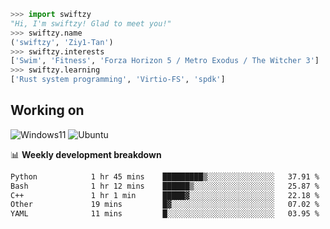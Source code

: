 ```python
>>> import swiftzy
"Hi, I'm swiftzy! Glad to meet you!"
>>> swiftzy.name
('swiftzy', 'Ziy1-Tan')
>>> swiftzy.interests
['Swim', 'Fitness', 'Forza Horizon 5 / Metro Exodus / The Witcher 3']
>>> swiftzy.learning
['Rust system programming', 'Virtio-FS', 'spdk']
```

## Working on

![Windows11](https://img.shields.io/badge/Windows%2011-00adef?style=flat-square&logo=windows&logoColor=ffffff)
![Ubuntu](https://img.shields.io/badge/Ubuntu%20(WSL)-dd4814?style=flat-square&logo=ubuntu&logoColor=ffffff)

📊 **Weekly development breakdown**
<!--START_SECTION:waka-->

```txt
Python            1 hr 45 mins    █████████▒░░░░░░░░░░░░░░░   37.91 %
Bash              1 hr 12 mins    ██████▒░░░░░░░░░░░░░░░░░░   25.87 %
C++               1 hr 1 min      █████▓░░░░░░░░░░░░░░░░░░░   22.18 %
Other             19 mins         █▓░░░░░░░░░░░░░░░░░░░░░░░   07.02 %
YAML              11 mins         █░░░░░░░░░░░░░░░░░░░░░░░░   03.95 %
```

<!--END_SECTION:waka-->
